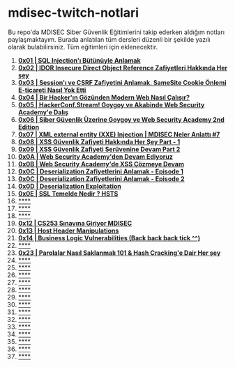 # mdisec-twitch-notlari
Bu repo'da MDISEC Siber Güvenlik Eğitimlerini takip ederken aldığım notları paylaşmaktayım. Burada anlatılan tüm dersleri düzenli bir şekilde yazılı olarak bulabilirsiniz. Tüm eğitimleri için eklenecektir.

 1. [**0x01 | SQL Injection'ı Bütünüyle Anlamak**](/0x01%20|%20SQL%20Injection’ı%20Bütünüyle%20Anlamak%20|%20MDISEC%20Neler%20Anlattı/0x01%20104201f95d914f67830bee663ffbdc7f.md)
 2. [**0x02 | IDOR Insecure Direct Object Reference Zafiyetleri Hakkında Her şey**](/0x02%20%20|%20IDOR%20Hakkında%20Her%20şey/0x02-IDOR.md)
 3. [**0x03 | Session'ı ve CSRF Zafiyetini Anlamak. SameSite Cookie Önlemi E-ticareti Nasıl Yok Etti**]()
 4. [**0x04 | Bir Hacker'ın Gözünden Modern Web Nasıl Çalışır?**]()
 5. [**0x05 | HackerConf.Stream! Goygoy ve Akabinde Web Security Academy'e Dalış**]()
 6. [**0x06 | Siber Güvenlik Üzerine Goygoy ve Web Security Academy 2nd Edition**]()
 7. [**0x07 | XML external entity (XXE) Injection | MDISEC Neler Anlattı #7**]()
 8. [**0x08 | XSS Güvenlik Zafiyeti Hakkında Her Şey Part - 1**]()
 9. [**0x09 | XSS Güvenlik Zafiyeti Serüvenine Devam Part 2**]()
 10. [**0x0A | Web Security Academy'den Devam Ediyoruz**](/0x0A%20|%20Web%20Security%20Academy'den%20Devam%20Ediyoruz%20-%20SQL%20Injection%20Lab%20Çözümleri%20|%20MDISEC%20Neler%20Anlattı%20#9/Web%20Security%200x0A%20Web%20Security%20Academy'den%20Devam%20E%205d98a1205cb7439db45c8e0570ab118e.md)
 11. [**0x0B | Web Security Academy'de XSS Çözmeye Devam**](/0x0B%20|%20Web%20Security%20Academy’de%20XSS%20Cozmeye%20Devam%20|%20MDISEC%20Neler%20Anlattı%20#10/Web%20Security%200x0B%20Web%20Security%20Academy’de%20XSS%20Cozm%20356d50d1b933477eb37796d3f6bc53d8.md) 
 12. [**0x0C | Deserialization Zafiyetlerini Anlamak - Episode 1**](/0x0C%20%20|%20Deserialization%20Zafiyetlerini%20Anlamak%20Episode%201/0x0C%20807152269cce4617a57cc81b06250dad.md) 
 13. [**0x0C | Deserialization Zafiyetlerini Anlamak - Episode 2**](/0x0C%20|%20Deserialization%20Zafiyetlerini%20Anlamak%20Episode%202/0x0C%20Deserialization%20Zafiyetlerini%20Anlamak%20Episode%2078d04d91baaa44d0959227e5c55cbc59.md) 
 14. [**0x0D | Deserialization Exploitation**](/0x0D%20|%20Deserialization%20Exploitation/0x0D%20e7c75cda4af14d9f8c7d57729ec14f3a.md) 
 15. [**0x0E | SSL Temelde Nedir ? HSTS**](/0x0E%20|%20SSL%20Temelde%20Nedir%20-%20HSTS/0x0E%2075b658ad3df848cbac9efe8d8fe2eb9e.md) 
 16. [****]() 
 17. [****]() 
 18. [****]() 
 19. [**0x12 | CS253 Sınavına Giriyor MDISEC**](/0x12%20%20|%20CS253%20Sınavına%20Giriyor%20MDISEC/0x12%203d08c03a285a4d5e931128b3609b0698.md) 
 20. [**0x13 | Host Header Manipulations**](/0x13%20|%20Host%20Header%20Manipulations/0x13%20ada5ae96539943db9d14955c71e3b77c.md) 
 21. [**0x14 | Business Logic Vulnerabilities (Back back back tick ^^)**](/0x14%20|%20Business%20Logic%20Vulnerabilities%20(Back%20back%20back%20tick%20^^)/0x14.md) 
 22. [****]()  
 23. [**0x23 | Parolalar Nasıl Saklanmalı 101 & Hash Cracking'e Dair Her şey**](/0x23%20|%20Parolalar%20Nasıl%20Saklanmalı%20101%20&%20Hash%20Cracking'e%20Dair%20Her%20şey/0x23%20dcdf4ea5278c47728551d78809360a98.md)
 24. [****]() 
 25. [****]() 
 26. [****]() 
 27. [****]() 
 28. [****]() 
 29. [****]() 
 30. [****]() 
 31. [****]() 
 32. [****]() 
 33. [****]() 
 34. [****]() 
 35. [****]() 
 36. [****]() 
 37. [****]() 


